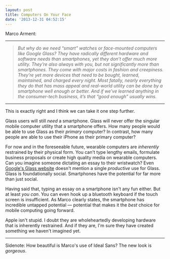 ```yaml
---
layout: post
title: Computers On Your Face
date: '2013-12-31 04:52:15'
---
```


<p>Marco Arment:</p>

<hr />

<blockquote>
  <p><em>But why do we need “smart” watches or face-mounted computers like Google Glass? They have radically different hardware and software needs than smartphones, yet they don’t offer much more utility. They’re also always with you, but not significantly more than smartphones. They come with major costs in fashion and creepiness. They’re yet more devices that need to be bought, learned, maintained, and charged every night. Most fatally, nearly everything they do that has mass appeal and real-world utility can be done by a smartphone well enough or better. And if we’ve learned anything in the consumer-tech business, it’s that “good enough” usually wins.</em></p>
</blockquote>

<hr />

<p>This is exactly right and I think we can take it one step further.</p>

<p>Glass users will still <em>need</em> a smartphone. Glass will never offer the singular mobile computer utility that a smartphone offers. How many people would be able to use Glass as their <em>primary</em> computer? In contrast, how many people are able to use their iPhone as their primary computer?</p>

<p>For now and in the foreseeable future, wearable computers are <em>inherently</em> restrained by their physical form. You can't type lengthy emails, formulate business proposals or create high quality media on wearable computers. Can you imagine someone dictating an essay to their wristwatch? Even <a href="http://www.google.com/glass/start/what-it-does/">Google's Glass website</a> doesn't mention a single <em>productive</em> use for Glass. Glass is foundationally social. Smartphones have the potential for far more than just social.</p>

<p>Having said that, typing an essay on a smartphone isn't any fun either. But at least <em>you can</em>. You can even hook up a bluetooth keyboard if the touch screen is insufficient. As Marco clearly states, the smartphone has incredible untapped potential — potential that makes it the <em>best</em> choice for mobile computing going forward. </p>

<p>Apple isn't stupid. I doubt they are wholeheartedly developing hardware that is inherently restrained. And if they are, I'm sure they have created something we haven't imagined yet.</p>

<hr />

<p>Sidenote: How beautiful is Marco's use of Ideal Sans? The new look is <em>gorgeous</em>.</p>